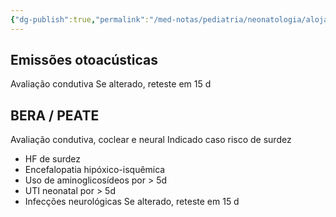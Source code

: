 ```yaml
---
{"dg-publish":true,"permalink":"/med-notas/pediatria/neonatologia/alojamento-conjunto/teste-da-orelhinha/","tags":["review"]}
---
```


## Emissões otoacústicas
Avaliação condutiva
Se alterado, reteste em 15 d
## BERA / PEATE
Avaliação condutiva, coclear e neural
Indicado caso risco de surdez
- HF de surdez
- Encefalopatia hipóxico-isquêmica
- Uso de aminoglicosídeos por > 5d
- UTI neonatal por > 5d
- Infecções neurológicas
Se alterado, reteste em 15 d